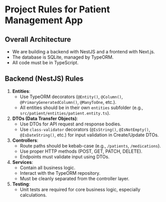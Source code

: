 # Project Rules for Patient Management App

## Overall Architecture
- We are building a backend with NestJS and a frontend with Next.js.
- The database is SQLite, managed by TypeORM.
- All code must be in TypeScript.

## Backend (NestJS) Rules
1.  **Entities**:
    - Use TypeORM decorators (`@Entity()`, `@Column()`, `@PrimaryGeneratedColumn()`, `@ManyToOne`, etc.).
    - All entities should be in their own `entities` subfolder (e.g., `src/patient/entities/patient.entity.ts`).
2.  **DTOs (Data Transfer Objects)**:
    - Use DTOs for API request and response bodies.
    - Use `class-validator` decorators (`@IsString()`, `@IsNotEmpty()`, `@IsDateString()`, etc.) for input validation in Create/Update DTOs.
3.  **Controllers**:
    - Route paths should be kebab-case (e.g., `/patients`, `/medications`).
    - Use proper HTTP methods (POST, GET, PATCH, DELETE).
    - Endpoints must validate input using DTOs.
4.  **Services**:
    - Contain all business logic.
    - Interact with the TypeORM repository.
    - Must be cleanly separated from the controller layer.
5.  **Testing**:
    - Unit tests are required for core business logic, especially calculations.